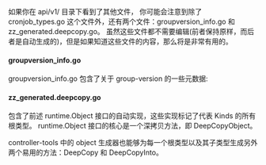 

如果你在 api/v1/ 目录下看到了其他文件， 你可能会注意到除了 cronjob_types.go 这个文件外，还有两个文件：groupversion_info.go 和 zz_generated.deepcopy.go。
虽然这些文件都不需要编辑(前者保持原样，而后者是自动生成的)，但是如果知道这些文件的内容，那么将是非常有用的。

#### groupversion_info.go

groupversion_info.go 包含了关于 group-version 的一些元数据:

#### zz_generated.deepcopy.go
包含了前述 runtime.Object 接口的自动实现，这些实现标记了代表 Kinds 的所有根类型。
runtime.Object 接口的核心是一个深拷贝方法，即 DeepCopyObject。

controller-tools 中的 object 生成器也能够为每一个根类型以及其子类型生成另外两个易用的方法：DeepCopy 和 DeepCopyInto。